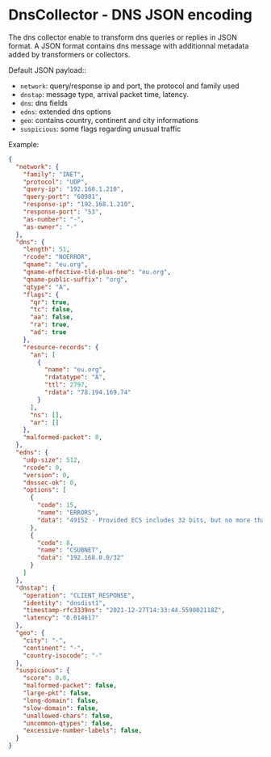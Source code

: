 # DnsCollector - DNS JSON encoding


The dns collector enable to transform dns queries or replies in JSON format.
A JSON format contains dns message with additionnal metadata added by transformers or collectors.

Default JSON payload::
- `network`:  query/response ip and port, the protocol and family used
- `dnstap`: message type, arrival packet time, latency.
- `dns`: dns fields
- `edns`: extended dns options
- `geo`: contains country, continent and city informations
- `suspicious`: some flags regarding unusual traffic

Example:

```json
{
  "network": {
    "family": "INET",
    "protocol": "UDP",
    "query-ip": "192.168.1.210",
    "query-port": "60981",
    "response-ip": "192.168.1.210",
    "response-port": "53",
    "as-number": "-",
    "as-owner": "-"
  },
  "dns": {
    "length": 51,
    "rcode": "NOERROR",
    "qname": "eu.org",
    "qname-effective-tld-plus-one": "eu.org",
    "qname-public-suffix": "org",
    "qtype": "A",
    "flags": {
      "qr": true,
      "tc": false,
      "aa": false,
      "ra": true,
      "ad": true
    },
    "resource-records": {
      "an": [
        {
          "name": "eu.org",
          "rdatatype": "A",
          "ttl": 2797,
          "rdata": "78.194.169.74"
        }
      ],
      "ns": [],
      "ar": []
    },
    "malformed-packet": 0,
  },
  "edns": {
    "udp-size": 512,
    "rcode": 0,
    "version": 0,
    "dnssec-ok": 0,
    "options": [
      {
        "code": 15,
        "name": "ERRORS",
        "data": "49152 - Provided ECS includes 32 bits, but no more than 24 are allowed."
      },
      {
        "code": 8,
        "name": "CSUBNET",
        "data": "192.168.0.0/32"
      }
    ]
  },
  "dnstap": {
    "operation": "CLIENT_RESPONSE",
    "identity": "dnsdist1",
    "timestamp-rfc3339ns": "2021-12-27T14:33:44.559002118Z",
    "latency": "0.014617"
  },
  "geo": {
    "city": "-",
    "continent": "-",
    "country-isocode": "-"
  },
  "suspicious": {
    "score": 0.0,
    "malformed-packet": false,
    "large-pkt": false,
    "long-domain": false,
    "slow-domain": false,
    "unallowed-chars": false,
    "uncommon-qtypes": false,
    "excessive-number-labels": false,
  }
}
```
